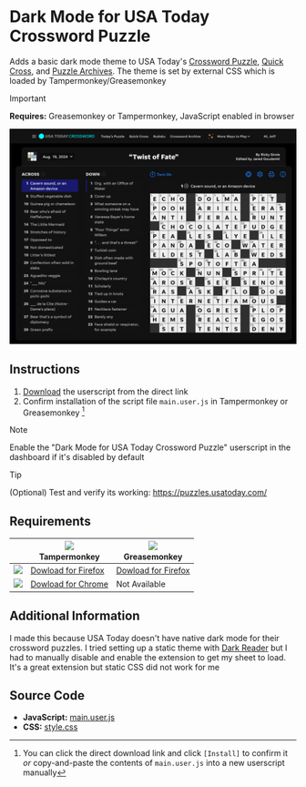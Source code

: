 # Dark Mode for USA Today Crossword Puzzle

Adds a basic dark mode theme to USA Today's [Crossword Puzzle](https://puzzles.usatoday.com/), [Quick Cross](https://puzzles.usatoday.com/quick-cross), and [Puzzle Archives](https://puzzles.usatoday.com/crosswords-archive). The theme is set by external CSS which is loaded by Tampermonkey/Greasemonkey

> [!IMPORTANT]
> **Requires:** Greasemonkey or Tampermonkey, JavaScript enabled in browser

<img src="images/usa_today_crossword-dark_mode-1.png">

## Instructions

1. [Download](https://github.com/ATeaDaze/ateadaze.github.io/raw/refs/heads/main/usa_dark_cross/main.user.js) the userscript from the direct link
2. Confirm installation of the script file `main.user.js` in Tampermonkey or Greasemonkey [^1]

> [!NOTE]
> Enable the "Dark Mode for USA Today Crossword Puzzle" userscript in the dashboard if it's disabled by default

> [!TIP]
> (Optional) Test and verify its working: https://puzzles.usatoday.com/

## Requirements

||<img src="https://addons.mozilla.org/user-media/addon_icons/683/683490-64.png?modified=1625638973" width="50px"><br>Tampermonkey|<img src="https://addons.mozilla.org/user-media/addon_icons/0/748-64.png?modified=1531822767" width="50px"><br>Greasemonkey|
|---|---|---|
|<img src="https://upload.wikimedia.org/wikipedia/commons/a/a0/Firefox_logo%2C_2019.svg" width="50px">|[Dowload for Firefox](https://addons.mozilla.org/en-US/firefox/addon/tampermonkey/)|[Dowload for Firefox](https://addons.mozilla.org/en-US/firefox/addon/greasemonkey/)|
|<img src="https://upload.wikimedia.org/wikipedia/commons/e/e1/Google_Chrome_icon_%28February_2022%29.svg" width="50px">|[Dowload for Chrome](https://chromewebstore.google.com/detail/tampermonkey/dhdgffkkebhmkfjojejmpbldmpobfkfo?pli=1)|Not Available|

## Additional Information

I made this because USA Today doesn't have native dark mode for their crossword puzzles. I tried setting up a static theme with [Dark Reader](https://darkreader.org/) but I had to manually disable and enable the extension to get my sheet to load. It's a great extension but static CSS did not work for me

## Source Code

* **JavaScript:** [main.user.js](main.user.js)
* **CSS:** [style.css](style.css)

[^1]: You can click the direct download link and click `[Install]` to confirm it *or* copy-and-paste the contents of `main.user.js` into a new userscript manually


